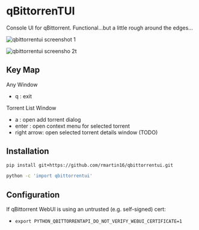 qBittorrenTUI
===============
Console UI for qBittorrent. Functional...but a little rough around the edges...

![qbittorrentui screenshot 1](https://i.imgur.com/iGM3bPI.png)

![qbittorrentui screensho 2t](https://i.imgur.com/msRNi86.png)

Key Map
-------
Any Window
* q : exit

Torrent List Window
* a : open add torrent dialog
* enter : open context menu for selected torrent
* right arrow: open selected torrent details window (TODO)

Installation
------------
```bash
pip install git+https://github.com/rmartin16/qbittorrentui.git

python -c 'import qbittorrentui'
```

Configuration
-------------
If qBittorrent WebUI is using an untrusted (e.g. self-signed) cert:
* ```export PYTHON_QBITTORRENTAPI_DO_NOT_VERIFY_WEBUI_CERTIFICATE=1```
